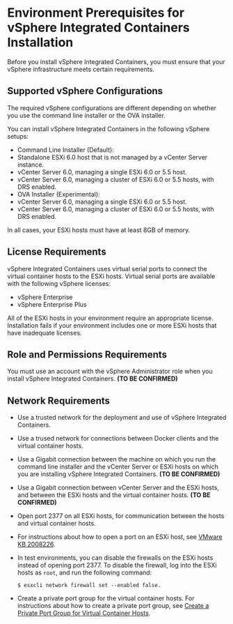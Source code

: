 # Environment Prerequisites for vSphere Integrated Containers Installation

Before you install vSphere Integrated Containers, you must ensure that your vSphere infrastructure meets certain requirements.


## Supported vSphere Configurations
 The required vSphere configurations are different depending on whether you use the command line installer or the OVA installer.

You can install vSphere Integrated Containers in the following vSphere setups:

* Command Line Installer (Default):
 * Standalone ESXi 6.0 host that is not managed by a vCenter Server instance.
 * vCenter Server 6.0, managing a single ESXi 6.0 or 5.5 host.
 * vCenter Server 6.0, managing a cluster of ESXi 6.0 or 5.5 hosts, with DRS enabled.
* OVA Installer (Experimental):
 * vCenter Server 6.0, managing a single ESXi 6.0 or 5.5 host.
 * vCenter Server 6.0, managing a cluster of ESXi 6.0 or 5.5 hosts, with DRS enabled.

In all cases, your ESXi hosts must have at least 8GB of memory.

## License Requirements
vSphere Integrated Containers uses virtual serial ports to connect the virtual container hosts to the ESXi hosts. Virtual serial ports are available with the following vSphere licenses:

* vSphere Enterprise
* vSphere Enterprise Plus 

All of the ESXi hosts in your environment require an appropriate license. Installation fails if your environment includes one or more ESXi hosts that have inadequate licenses.

## Role and Permissions Requirements
You must use an account with the vSphere Administrator role when you install vSphere Integrated Containers. **(TO BE CONFIRMED)**

## Network Requirements
* Use a trusted network for the deployment and use of vSphere Integrated Containers.
* Use a trused network for connections between Docker clients and the virtual container hosts.
* Use a Gigabit connection between the machine on which you run the command line installer and the vCenter Server or ESXi hosts on which you are installing vSphere Integrated Containers. **(TO BE CONFIRMED)**
* Use a Gigabit connection between vCenter Server and the ESXi hosts, and between the ESXi hosts and the virtual container hosts. **(TO BE CONFIRMED)**
* Open port 2377 on all ESXi hosts, for communication between the hosts and virtual container hosts.
 * For instructions about how to open a port on an ESXi host, see [VMware KB 2008226]( http://kb.vmware.com/selfservice/microsites/search.do?language=en_US&cmd=displayKC&externalId=2008226).
 * In test environments, you can disable the firewalls on the ESXi hosts instead of opening port 2377. To disable the firewall, log into the ESXi hosts as ```root```, and run the following command: 
   
   ```$ esxcli network firewall set --enabled false.```  

* Create a private port group for the virtual container hosts. For instructions about how to create a private port group, see [Create a Private Port Group for Virtual Container Hosts](create_a_private_port_group_for_virtual_container_.md).


